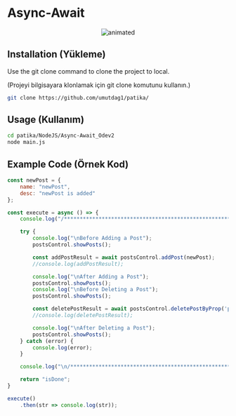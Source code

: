 # Async-Await 

<p align="center">
  <img src="https://user-images.githubusercontent.com/57832605/155864502-5ca93465-8a9a-4b2d-b422-0b732a2c10e7.png" alt="animated" />
</p>

## Installation (Yükleme)

Use the git clone command to clone the project to local.

(Projeyi bilgisayara klonlamak için git clone komutunu kullanın.)

```bash
git clone https://github.com/umutdag1/patika/
```

## Usage (Kullanım)

```bash
cd patika/NodeJS/Async-Await_Odev2
node main.js
```

## Example Code (Örnek Kod)
```js
const newPost = {
    name: "newPost",
    desc: "newPost is added"
};

const execute = async () => {
    console.log("/**********************************************************/");

    try {
        console.log("\nBefore Adding a Post");
        postsControl.showPosts();

        const addPostResult = await postsControl.addPost(newPost);
        //console.log(addPostResult);

        console.log("\nAfter Adding a Post");
        postsControl.showPosts();
        console.log("\nBefore Deleting a Post");
        postsControl.showPosts();

        const deletePostResult = await postsControl.deletePostByProp('post1', 'name');
        //console.log(deletePostResult);

        console.log("\nAfter Deleting a Post");
        postsControl.showPosts();
    } catch (error) {
        console.log(error);
    }

    console.log("\n/**********************************************************/");

    return "isDone";
}

execute()
    .then(str => console.log(str));
```
